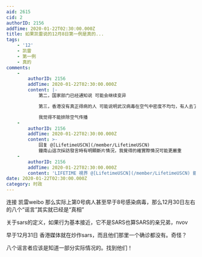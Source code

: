 ```yaml
---
aid: 2615
cid: 2
authorID: 2156
addTime: 2020-01-22T02:30:00.000Z
title: 如果凯雷说的12月8日第一例是真的...
tags:
    - '12'
    - 凯雷
    - 第一例
    - 真的
comments:
    -
        authorID: 2156
        addTime: 2020-01-22T02:30:00.000Z
        content: |-
            第二，国家部门已经通知说 可能会继续变异

            第三，香港没有真正得病的人 可能说明武汉病毒在空气中密度不均匀，有人去了十天终于倒下 有人去了一天就倒下。

            我觉得不能排除空气传播
    -
        authorID: 2156
        addTime: 2020-01-22T02:30:00.000Z
        content: >-
            回复 @[LifetimeUSCN](/member/LifetimeUSCN)
            鐘南山這次採訪發言時有明顯斷片情況，我覺得的確實際情況可能更嚴重
    -
        authorID: 2156
        addTime: 2020-01-22T02:30:00.000Z
        content: 'LIFETIME 視界 @[LifetimeUSCN](/member/LifetimeUSCN) 鐘南山已宣布不再接受媒體採訪。'
date: 2020-01-22T02:30:00.000Z
category: 时政
---
```


连接 凯雷weibo 那么实际上第0号病人甚至早于8号感染病毒，那么12月30日左右的八个“谣言”其实就已经是“真相”

关于sars的定义，如果行为基本接近，它不是SARS也算SARS的亲兄弟，nvov

早于12月31日 香港媒体就在炒作sars，而且他们那里一个确诊都没有。奇怪？

八个谣言者应该是知道一部分实际情况的。找到他们！
